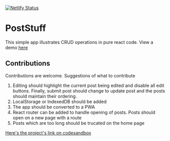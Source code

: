 [![Netlify Status](https://api.netlify.com/api/v1/badges/db80254e-0cb2-49e1-99a1-4f03b91ed51d/deploy-status)](https://app.netlify.com/sites/post-stuff/deploys)

# PostStuff

This simple app illustrates CRUD operations in pure react code.
View a demo [here](https://post-stuff.netlify.com/)

## Contributions
Contributions are welcome. Suggestions of what to contribute

1. Editing should highlight the current post being edited and disable all edit buttons. Finally, submit post should change to update post and the posts should maintain their ordering.
2. LocalStorage or IndexedDB should be added
3. The app should be converted to a PWA
4. React router can be added to handle opening of posts. Posts should open on a new page with a route
5. Posts which are too long should be trucated on the home page


[Here's the project's link on codesandbox](https://codesandbox.io/s/crudify-brtpm)


